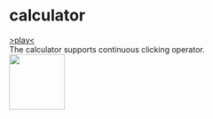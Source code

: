 # calculator
<a href="http://jundeworld.com/projects/calculator/calculator_web.html" target="_blank">>play<</a><br>
The calculator supports continuous clicking operator.<br>
<img src="http://jundeworld.com/projects/calculator/caldemo.png" width="100"><br>
